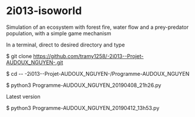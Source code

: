 # 2i013-isoworld
Simulation of an ecosystem with forest fire, water flow and a prey-predator population, with a simple game mechanism

In a terminal, direct to desired directory and type

$ git clone https://github.com/tramy1258/-2i013--Projet-AUDOUX_NGUYEN-.git

$ cd -- -2i013--Projet-AUDOUX_NGUYEN-/Programme-AUDOUX_NGUYEN

$ python3 Programme-AUDOUX_NGUYEN_20190408_21h26.py

Latest version

$ python3 Programme-AUDOUX_NGUYEN_20190412_13h53.py
